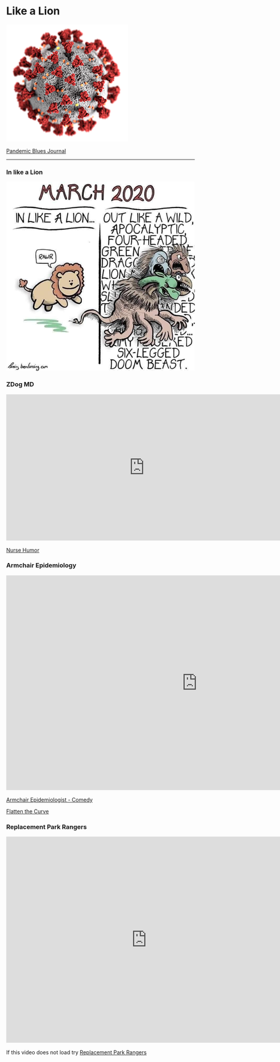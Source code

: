 # Like a Lion


![](img/coronavirus.png)

[Pandemic Blues Journal](Index)

---

### In like a Lion

![](img/lion.jpg)



### ZDog MD

<iframe width="738" height="390" src="https://www.youtube.com/embed/sSJcyIvvWqA" frameborder="0" allow="accelerometer; autoplay; encrypted-media; gyroscope; picture-in-picture" allowfullscreen></iframe>

[Nurse Humor](https://www.facebook.com/ZDoggMD/videos/3018292194859296/)


### Armchair Epidemiology

<iframe width="1019" height="573" src="https://www.youtube.com/embed/FDhyjgPetQE" frameborder="0" allow="accelerometer; autoplay; encrypted-media; gyroscope; picture-in-picture" allowfullscreen></iframe>

[Armchair Epidemiologist - Comedy](https://www.facebook.com/abcnews.au/videos/253287289136013)

[Flatten the Curve](https://medium.com/@noahhaber/flatten-the-curve-of-armchair-epidemiology-9aa8cf92d652)


### Replacement Park Rangers

<iframe width="750" height="550" src="https://www.youtube.com/embed/Eus0b54Wbdk" frameborder="0" allow="accelerometer; autoplay; encrypted-media; gyroscope; picture-in-picture" allowfullscreen></iframe>

If this video does not load try
[Replacement Park Rangers](https://www.youtube.com/embed/Eus0b54Wbdk)

